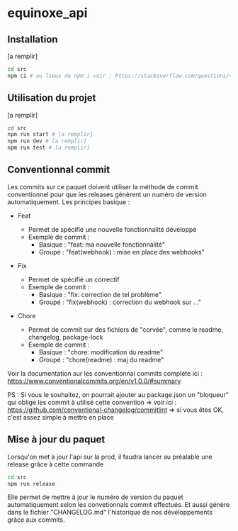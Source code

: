 # equinoxe_api


## Installation

[a remplir]

```bash
cd src
npm ci # au lieux de npm i voir : https://stackoverflow.com/questions/48524417/should-the-package-lock-json-file-be-added-to-gitignore
```

## Utilisation du projet 

[a remplir]

```bash
cd src
npm run start # [a remplir]
npm run dev # [a remplir]
npm run test # [a remplir]
```

## Conventionnal commit

Les commits sur ce paquet doivent utiliser la méthode de commit conventionnel pour que les releases génèrent un numéro de version automatiquement.
Les principes basique :
- Feat
  - Permet de spécifié une nouvelle fonctionnalité développé
  - Exemple de commit :
    - Basique : "feat: ma nouvelle fonctionnalité"
    - Groupé : "feat(webhook) : mise en place des webhooks"

- Fix
  - Permet de spécifié un correctif
  - Exemple de commit :
    - Basique : "fix: correction de tel problème"
    - Groupé : "fix(webhook) : correction du webhook sur ..."

- Chore
  - Permet de commit sur des fichiers de "corvée", comme le readme, changelog, package-lock
  - Exemple de commit :
    - Basique : "chore: modification du readme"
    - Groupé : "chore(readme) : maj du readme"

Voir la documentation sur les conventionnal commits complète ici : https://www.conventionalcommits.org/en/v1.0.0/#summary

PS : Si vous le souhaitez, on pourrait ajouter au package.json un "bloqueur" qui oblige les commit à utilisé cette convention
=> voir ici : https://github.com/conventional-changelog/commitlint
=> si vous êtes OK, c'est assez simple à mettre en place

## Mise à jour du paquet

Lorsqu'on met à jour l'api sur la prod, il faudra lancer au préalable une release grâce à cette commande 

```bash
cd src
npm run release
```

Elle permet de mettre à jour le numéro de version du paquet automatiquement selon les convetionnals commit effectués.
Et aussi génère dans le fichier "CHANGELOG.md" l'historique de nos développements grâce aux commits.
